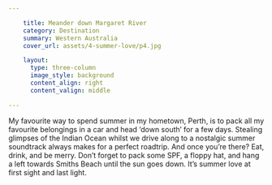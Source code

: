```yaml
---

    title: Meander down Margaret River
    category: Destination
    summary: Western Australia
    cover_url: assets/4-summer-love/p4.jpg

    layout:
      type: three-column
      image_style: background
      content_align: right
      content_valign: middle

---
```


My favourite way to spend summer in my hometown, Perth, is to pack all my favourite belongings in a car and head ‘down south’ for a few days. Stealing glimpses of the Indian Ocean whilst we drive along to a nostalgic summer soundtrack always makes for a perfect roadtrip. And once you’re there? Eat, drink, and be merry. Don’t forget to pack some SPF, a floppy hat, and hang a left towards Smiths Beach until the sun goes down. It’s summer love at first sight and last light.

